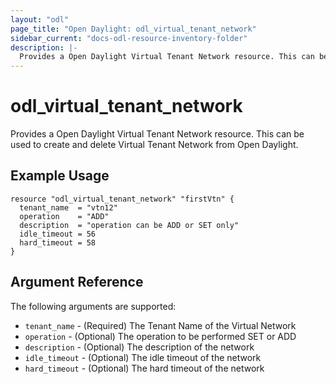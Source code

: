 ```yaml
---
layout: "odl"
page_title: "Open Daylight: odl_virtual_tenant_network"
sidebar_current: "docs-odl-resource-inventory-folder"
description: |-
  Provides a Open Daylight Virtual Tenant Network resource. This can be used to create and delete Virtual Tenant Network.
---
```


# odl\_virtual\_tenant\_network

Provides a Open Daylight Virtual Tenant Network resource. This can be used to create and delete Virtual Tenant Network from Open Daylight.

## Example Usage

```hcl
resource "odl_virtual_tenant_network" "firstVtn" {
  tenant_name  = "vtn12"
  operation    = "ADD"
  description  = "operation can be ADD or SET only"
  idle_timeout = 56
  hard_timeout = 58
}
```

## Argument Reference

The following arguments are supported:

* `tenant_name` - (Required) The Tenant Name of the Virtual Network
* `operation` - (Optional) The operation to be performed SET or ADD
* `description` - (Optional) The description of the network
* `idle_timeout` - (Optional) The idle timeout of the network
* `hard_timeout` - (Optional) The hard timeout of the network